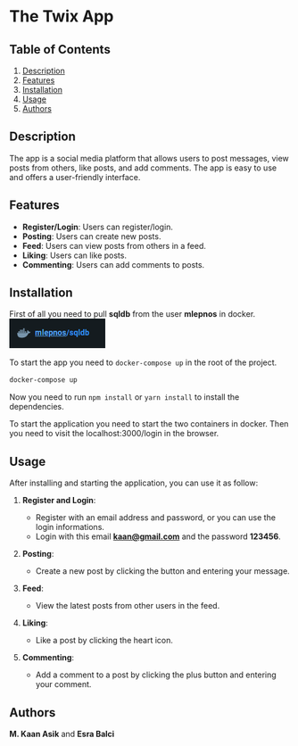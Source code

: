 # The Twix App

## Table of Contents

1. [Description](#description)
2. [Features](#features)
3. [Installation](#installation)
4. [Usage](#usage)
5. [Authors](#authors)

## Description

The app is a social media platform that allows users to post messages, view posts from others, like posts, and add comments. The app is easy to use and offers a user-friendly interface.

## Features

- **Register/Login**: Users can register/login.
- **Posting**: Users can create new posts.
- **Feed**: Users can view posts from others in a feed.
- **Liking**: Users can like posts.
- **Commenting**: Users can add comments to posts.

## Installation

First of all you need to pull **sqldb** from the user **mlepnos** in docker.
![Docker Image](images/image.png)

To start the app you need to `docker-compose up` in the root of the project.

```bash
docker-compose up
```

Now you need to run `npm install` or `yarn install` to install the dependencies.

To start the application you need to start the two containers in docker.
Then you need to visit the localhost:3000/login in the browser.

## Usage

After installing and starting the application, you can use it as follow:

1. **Register and Login**:

   - Register with an email address and password, or you can use the login informations.
   - Login with this email **kaan@gmail.com** and the password **123456**.

2. **Posting**:

   - Create a new post by clicking the button and entering your message.

3. **Feed**:

   - View the latest posts from other users in the feed.

4. **Liking**:

   - Like a post by clicking the heart icon.

5. **Commenting**:
   - Add a comment to a post by clicking the plus button and entering your comment.

## Authors

**M. Kaan Asik** and **Esra Balci**
